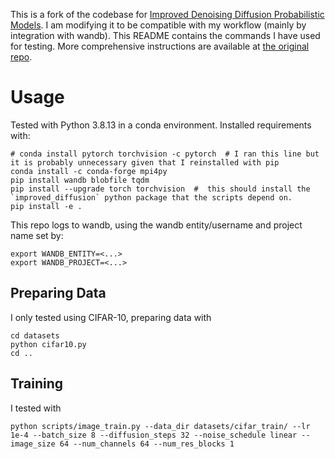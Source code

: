 This is a fork of the codebase for [Improved Denoising Diffusion Probabilistic Models](https://arxiv.org/abs/2102.09672). I am modifying it to be compatible with my workflow (mainly by integration with wandb). This README contains the commands I have used for testing. More comprehensive instructions are available at [the original repo](https://github.com/openai/improved-diffusion).

# Usage

Tested with Python 3.8.13 in a conda environment. Installed requirements with:
```
# conda install pytorch torchvision -c pytorch  # I ran this line but it is probably unnecessary given that I reinstalled with pip
conda install -c conda-forge mpi4py
pip install wandb blobfile tqdm
pip install --upgrade torch torchvision  #  this should install the `improved_diffusion` python package that the scripts depend on.
pip install -e .
```

This repo logs to wandb, using the wandb entity/username and project name set by:
```
export WANDB_ENTITY=<...>
export WANDB_PROJECT=<...>
```

## Preparing Data
I only tested using CIFAR-10, preparing data with
```
cd datasets
python cifar10.py
cd ..
```

## Training
I tested with
```
python scripts/image_train.py --data_dir datasets/cifar_train/ --lr 1e-4 --batch_size 8 --diffusion_steps 32 --noise_schedule linear --image_size 64 --num_channels 64 --num_res_blocks 1
```
